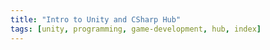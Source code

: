 ```yaml
---
title: "Intro to Unity and CSharp Hub"
tags: [unity, programming, game-development, hub, index]
---
```

